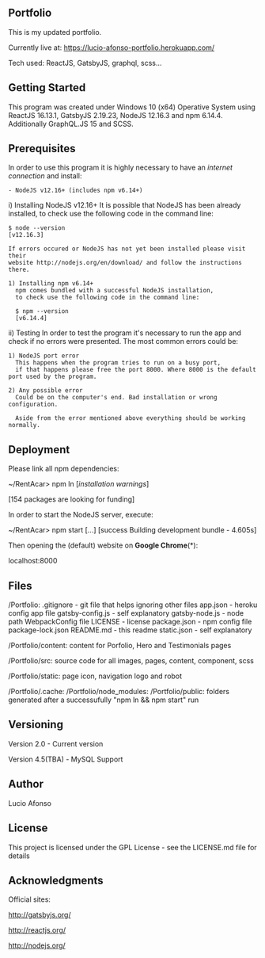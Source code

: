 Portfolio
------------------------------------
This is my updated portfolio.

Currently live at: https://lucio-afonso-portfolio.herokuapp.com/

Tech used: ReactJS, GatsbyJS, graphql, scss...

Getting Started
------------------
This program was created under Windows 10 (x64) Operative System using ReactJS 16.13.1,
  GatsbyJS 2.19.23, NodeJS 12.16.3 and npm 6.14.4. Additionally GraphQL.JS 15 and SCSS.

Prerequisites
---------------
In order to use this program it is highly necessary to have an *internet connection* and install:

	- NodeJS v12.16+ (includes npm v6.14+)

  i) Installing NodeJS v12.16+
    It is possible that NodeJS has been already installed, to check use the following code in the command line:

    $ node --version
    [v12.16.3]

    If errors occured or NodeJS has not yet been installed please visit their
    website http://nodejs.org/en/download/ and follow the instructions there.

    1) Installing npm v6.14+
      npm comes bundled with a successful NodeJS installation,
      to check use the following code in the command line:

      $ npm --version
      [v6.14.4]

  ii) Testing
    In order to test the program it's necessary to run the app and check if no errors were presented.
    The most common errors could be:

    1) NodeJS port error
      This happens when the program tries to run on a busy port,
      if that happens please free the port 8000. Where 8000 is the default port used by the program.

    2) Any possible error
      Could be on the computer's end. Bad installation or wrong configuration.

      Aside from the error mentioned above everything should be working normally.

Deployment
--------------
Please link all npm dependencies:

  ~/RentAcar> npm ln
  [*installation warnings*]

  [154 packages are looking for funding]


In order to start the NodeJS server, execute:

  ~/RentAcar> npm start
  [...]
  [success Building development bundle - 4.605s]

Then opening the (default) website on **Google Chrome**(*):

  localhost:8000

Files
------
/Portfolio:
  .gitignore - git file that helps ignoring other files
  app.json - heroku config app file
  gatsby-config.js - self explanatory
  gatsby-node.js - node path WebpackConfig file
  LICENSE - license
  package.json - npm config file
  package-lock.json
  README.md - this readme
  static.json - self explanatory

/Portfolio/content:
  content for Porfolio, Hero and Testimonials pages

/Portfolio/src:
  source code for all images, pages, content, component, scss

/Portfolio/static:
  page icon, navigation logo and robot

/Portfolio/.cache:
/Portfolio/node_modules:
/Portfolio/public:
	folders generated after a successufully "npm ln && npm start" run

Versioning
------------
Version 2.0 - Current version

Version 4.5(TBA) - MySQL Support

Author
---------
Lucio Afonso

License
---------
This project is licensed under the GPL License - see the LICENSE.md file for details

Acknowledgments
----------------------
Official sites:

http://gatsbyjs.org/

http://reactjs.org/

http://nodejs.org/
